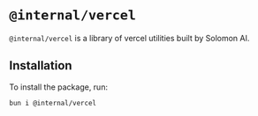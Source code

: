 # `@internal/vercel`

`@internal/vercel` is a library of vercel utilities built by Solomon AI.

## Installation

To install the package, run:

```bash
bun i @internal/vercel
```
